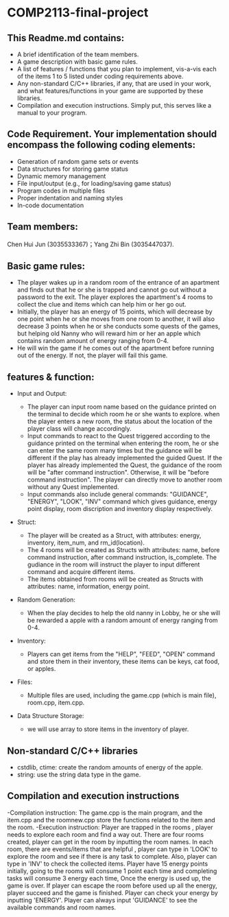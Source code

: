 # COMP2113-final-project
## This Readme.md contains:
- A brief identification of the team members.
- A game description with basic game rules.
- A list of features / functions that you plan to implement, vis-a-vis each of the items 1 to 5 listed under coding requirements above.
- Any non-standard C/C++ libraries, if any, that are used in your work, and what features/functions in your game are supported by these libraries.
- Compilation and execution instructions. Simply put, this serves like a manual to your program.
## Code Requirement. Your implementation should encompass the following coding elements:
- Generation of random game sets or events
- Data structures for storing game status
- Dynamic memory management
- File input/output (e.g., for loading/saving game status)
- Program codes in multiple files
- Proper indentation and naming styles
- In-code documentation
## Team members: 
Chen Hui Jun (3035533367)；Yang Zhi Bin (3035447037).
## Basic game rules: 
- The player wakes up in a random room of the entrance of an apartment and finds out that he or she is trapped and cannot go out without a password to the exit. The player explores the apartment's 4 rooms to collect the clue and items which can help him or her go out. 
- Initially, the player has an energy of 15 points, which will decrease by one point when he or she moves from one room to another, it will also decrease 3 points when he or she conducts some quests of the games, but helping old Nanny who will reward him or her an apple which contains random amount of energy ranging from 0-4.
- He will win the game if he comes out of the apartment before running out of the energy. If not, the player will fail this game. 
## features & function: 
- Input and Output: 
  - The player can input room name based on the guidance printed on the terminal to decide which room he or she wants to explore. when the player enters a new room, the status about the location of the player class will change accordingly.
  - Input commands to react to the Quest triggered according to the guidance printed on the terminal when entering the room, he or she can enter the same room many times but the guidance will be different if the play has already implemented the guided Quest. If the player has already implemented the Quest, the guidance of the room will be "after command instruction". Otherwise, it will be "before command instruction". The player can directly move to another room without any Quest implemented.
  - Input commands also include general commands: "GUIDANCE", "ENERGY", "LOOK", "INV" command which gives guidance, energy point display, room discription and inventory display respectively.

- Struct: 
  - The player will be created as a Struct, with attributes: energy, inventory, item_num, and rm_id(location). 
  - The 4 rooms will be created as Structs with attributes: name, before command instruction, after command instruction, is_complete. The gudiance in the room will instruct the player to input different command and acquire different items.
  - The items obtained from rooms will be created as Structs with attributes: name, information, energy point.

- Random Generation:
  - When the play decides to help the old nanny in Lobby, he or she will be rewarded a apple with a random amount of energy ranging from 0-4.

- Inventory: 
  - Players can get items from the "HELP", "FEED", "OPEN" command and store them in their inventory, these items can be keys, cat food, or apples.

- Files:
  - Multiple files are used, including the game.cpp (which is main file), room.cpp, item.cpp.

- Data Structure Storage:
  - we will use array to store items in the inventory of player.

## Non-standard C/C++ libraries
- cstdlib, ctime: create the random amounts of energy of the apple.
- string: use the string data type in the game.

## Compilation and execution instructions
-Compilation instruction:
  The game.cpp is the main program, and the item.cpp and the roomnew.cpp store the functions related to the item and the room. 
-Execution instruction:
Player are trapped in the rooms , player needs to explore each room and find a way out. 
There are four rooms created, player can get in the room by inputting the room names. In each room, there are events/items that are helpful , player can type in 'LOOK' to explore the room and see if there is any task to complete. Also, player can type in 'INV' to check the collected items.
Player have 15 energy points initially, going to the rooms will consume 1 point each time and completing tasks will consume 3 energy each time, Once the energy is used up, the game is over. If player can escape the room before used up all the energy, player succeed and the game is finished. Player can check your energy by inputting 'ENERGY'.
Player can always input 'GUIDANCE' to see the available commands and room names.


